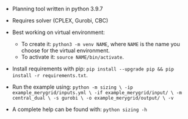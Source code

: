 - Planning tool written in python 3.9.7

- Requires solver (CPLEX, Gurobi, CBC)

- Best working on virtual environment:
    - To create it: `python3 -m venv NAME`, where `NAME` is the name you choose for the virtual environment.
    - To activate it: `source NAME/bin/activate`.

- Install requirements with pip: `pip install --upgrade pip && pip install -r requirements.txt`.

- Run the example using: 
    `
    python -m sizing \
    -ip example_merygrid/inputs.yml \
    -if example_merygrid/input/ \
    -m central_dual \
    -s gurobi \
    -o example_merygrid/output/ \
    -v
    `
- A complete help can be found with: `python sizing -h`
